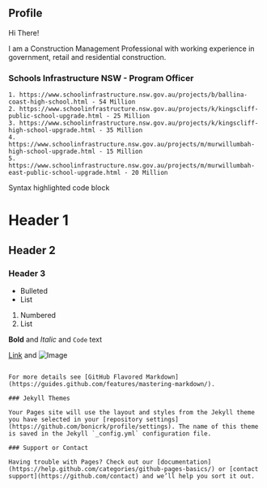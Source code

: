 ## Profile

Hi There!

I am a Construction Management Professional with working experience in government, retail and residential construction.

### Schools Infrastructure NSW - Program Officer
```
1. https://www.schoolinfrastructure.nsw.gov.au/projects/b/ballina-coast-high-school.html - 54 Million
2. https://www.schoolinfrastructure.nsw.gov.au/projects/k/kingscliff-public-school-upgrade.html - 25 Million
3. https://www.schoolinfrastructure.nsw.gov.au/projects/k/kingscliff-high-school-upgrade.html - 35 Million
4. https://www.schoolinfrastructure.nsw.gov.au/projects/m/murwillumbah-high-school-upgrade.html - 15 Million
5. https://www.schoolinfrastructure.nsw.gov.au/projects/m/murwillumbah-east-public-school-upgrade.html - 20 Million
```

Syntax highlighted code block

# Header 1
## Header 2
### Header 3

- Bulleted
- List

1. Numbered
2. List

**Bold** and _Italic_ and `Code` text

[Link](url) and ![Image](src)
```

For more details see [GitHub Flavored Markdown](https://guides.github.com/features/mastering-markdown/).

### Jekyll Themes

Your Pages site will use the layout and styles from the Jekyll theme you have selected in your [repository settings](https://github.com/bonicrk/profile/settings). The name of this theme is saved in the Jekyll `_config.yml` configuration file.

### Support or Contact

Having trouble with Pages? Check out our [documentation](https://help.github.com/categories/github-pages-basics/) or [contact support](https://github.com/contact) and we’ll help you sort it out.
